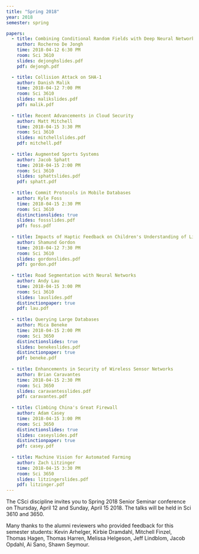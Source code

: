 ```yaml
---
title: "Spring 2018"
year: 2018
semester: spring

papers:
  - title: Combining Conditional Random Fields with Deep Neural Networks for Semantic Segmentation
    author: Rocherno De Jongh
    time: 2018-04-12 6:30 PM
    room: Sci 3610
    slides: dejonghslides.pdf
    pdf: dejongh.pdf

  - title: Collision Attack on SHA-1
    author: Danish Malik
    time: 2018-04-12 7:00 PM
    room: Sci 3610
    slides: malikslides.pdf
    pdf: malik.pdf
    
  - title: Recent Advancements in Cloud Security
    author: Matt Mitchell
    time: 2018-04-15 3:30 PM
    room: Sci 3610
    slides: mitchellslides.pdf
    pdf: mitchell.pdf
     
  - title: Augmented Sports Systems
    author: Jacob Sphatt
    time: 2018-04-15 2:00 PM
    room: Sci 3610
    slides: sphattslides.pdf
    pdf: sphatt.pdf
     
  - title: Commit Protocols in Mobile Databases
    author: Kyle Foss
    time: 2018-04-15 2:30 PM
    room: Sci 3610
    distinctionslides: true
    slides: fossslides.pdf
    pdf: foss.pdf
     
  - title: Impacts of Haptic Feedback on Children's Understanding of Literature
    author: Shamund Gordon
    time: 2018-04-12 7:30 PM
    room: Sci 3610
    slides: gordonslides.pdf
    pdf: gordon.pdf
     
  - title: Road Segmentation with Neural Networks
    author: Andy Lau
    time: 2018-04-15 3:00 PM
    room: Sci 3610
    slides: lauslides.pdf
    distinctionpaper: true
    pdf: lau.pdf
     
  - title: Querying Large Databases
    author: Mica Beneke
    time: 2018-04-15 2:00 PM
    room: Sci 3650
    distinctionslides: true
    slides: benekeslides.pdf
    distinctionpaper: true
    pdf: beneke.pdf
     
  - title: Enhancements in Security of Wireless Sensor Networks
    author: Brian Caravantes
    time: 2018-04-15 2:30 PM
    room: Sci 3650
    slides: caravantesslides.pdf
    pdf: caravantes.pdf
     
  - title: Climbing China's Great Firewall
    author: Adam Casey
    time: 2018-04-15 3:00 PM
    room: Sci 3650
    distinctionslides: true
    slides: caseyslides.pdf
    distinctionpaper: true
    pdf: casey.pdf
     
  - title: Machine Vision for Automated Farming
    author: Zach Litzinger
    time: 2018-04-15 3:30 PM
    room: Sci 3650
    slides: litzingerslides.pdf
    pdf: litzinger.pdf
---
```


The CSci discipline invites you to Spring 2018 Senior Seminar conference on Thursday, April 12 and Sunday, April 15 2018. The talks will be held in Sci 3610 and 3650.

Many thanks to the alumni reviewers who provided feedback for this semester students: Kevin Arhelger, Kirbie Dramdahl, Mitchell Finzel, Thomas Hagen, Thomas Harren, Melissa Helgeson, Jeff Lindblom, Jacob Opdahl, Ai Sano, Shawn Seymour.
